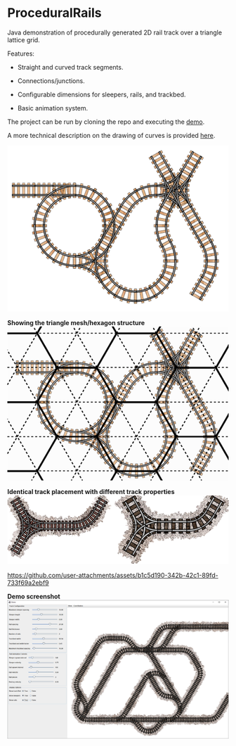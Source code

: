 # **ProceduralRails**

Java demonstration of procedurally generated 2D rail track over a triangle lattice grid.

Features: 
- Straight and curved track segments.

- Connections/junctions.

- Configurable dimensions for sleepers, rails, and trackbed.

- Basic animation system.

The project can be run by cloning the repo and executing the [demo](https://github.com/DM-UK/ProceduralRails/blob/master/src/main/java/proceduralrails/ProceduralRailsDemo.java).

A more technical description on the drawing of curves is provided [here](TECHNICAL.md).

![](/src/main/resources/image20250822191138.png)

**Showing the triangle mesh/hexagon structure**
![](/src/main/resources/image20250822191323.png)

**Identical track placement with different track properties**
![](/src/main/resources/image20250823223702.png)

https://github.com/user-attachments/assets/b1c5d190-342b-42c1-89fd-733f69a2ebf9

**Demo screenshot**
![](/src/main/resources/image20250823224806.png)

